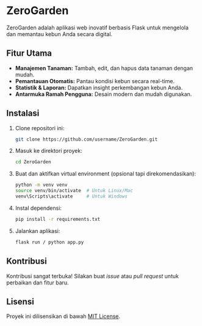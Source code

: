 # ZeroGarden
ZeroGarden adalah aplikasi web inovatif berbasis Flask untuk mengelola dan memantau kebun Anda secara digital.

## Fitur Utama

- **Manajemen Tanaman:** Tambah, edit, dan hapus data tanaman dengan mudah.
- **Pemantauan Otomatis:** Pantau kondisi kebun secara real-time.
- **Statistik & Laporan:** Dapatkan insight perkembangan kebun Anda.
- **Antarmuka Ramah Pengguna:** Desain modern dan mudah digunakan.

## Instalasi

1. Clone repositori ini:
    ```bash
    git clone https://github.com/username/ZeroGarden.git
    ```
2. Masuk ke direktori proyek:
    ```bash
    cd ZeroGarden
    ```
3. Buat dan aktifkan virtual environment (opsional tapi direkomendasikan):
    ```bash
    python -m venv venv
    source venv/bin/activate  # Untuk Linux/Mac
    venv\Scripts\activate     # Untuk Windows
    ```
4. Instal dependensi:
    ```bash
    pip install -r requirements.txt
    ```
5. Jalankan aplikasi:
    ```bash
    flask run / python app.py
    ```

## Kontribusi

Kontribusi sangat terbuka! Silakan buat _issue_ atau _pull request_ untuk perbaikan dan fitur baru.

## Lisensi

Proyek ini dilisensikan di bawah [MIT License](LICENSE).

